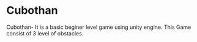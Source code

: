 # Cubothan
Cubothan- It is a basic beginer level game using unity engine. This Game consist of 3 level of obstacles.
